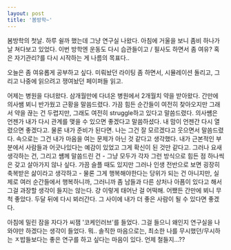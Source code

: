 ```yaml
---
layout: post
title: '봄방학~'
---
```


봄방학의 첫날. 하루 쉴까 했는데 그냥 연구실 나왔다. 아침에 거울을 보니 좀비 하나가 날 쳐다보고 있었다. 이번 방학엔 운동도 다시 습관들이고 / 필사도 하면서 좀 여유? 혹은 자기관리?를 다시 시작하는 게 나름의 목표다..

오늘은 좀 여유롭게 공부하고 싶다. 미뤄놨던 라이팅 좀 하면서, 시뮬레이션 돌리고, 그리고 나중에 읽으려고 쟁여놨던 페이퍼들 읽고. 

어제는 병원을 다녀왔다. 삼개월만에 다녀온 병원에서 2개월치 약을 받아왔다. 간만에 의사쌤 뵈니 반가웠고 근황을 말씀드렸다. 가끔 힘든 순간들이 여전히 찾아오지만 그래서 약을 끊는 건 두렵지만, 그래도 여전히 struggle하고 있다고 말씀드렸다.
의사썜은 언젠가 내가 다시 관계를 맺을 수 있으면 좋겠다고 말씀하셨다. 내 맘이 언젠간 다시 열렸으면 좋겠다고. 물론 내가 준비가 된다면. 나는 그건 잘 모르겠다고 웃으면서 말씀드렸다. 속으로는 그건 내가 마음을 여는 문제가 아닌 것 같다고 생각했다. 내가 근본적인 부분에서 사람들과 어긋나있다는 예감이 있었고 그게 확신이 된 것만 같다고. 그러나 요새 생각하는 건, 그리고 썜께 말씀드린 건 - 그냥 모두가 각자 그런 방식으로 힘든 점 하나씩은 갖고 살아가지 않나 싶다. 가끔 슬플 때도 있지만 그러나 인생 전반으로 보면 굉장히 축복받은 삶이라고 생각하고 - 물론 그게 행복해야한다는 당위가 되는 건 아니지만, 실제로 여러 순간들에서 행복하니까, 그러니까 좀 남들과 다른 상처나 아픔이 있다고 해서 그걸 과장할 생각이 들지는 않는다. 걍 이렇게 태어난 걸 어떡해. 어쨌든 간만에 뵈니 무척 좋았다. 두달 뒤에 다시 뵈러간다. 그 사이에 내가 더 좋은 사람이 될 수 있다면 좋겠다.

아침에 밀린 잠을 자다가 씨잼 '코케인러브'를 들었다. 그걸 들으니 왜인지 연구실을 나와야만 하겠다는 생각이 들었다. 뭐.. 솔직한 마음으로는, 최소한 나를 무시했던/무시하는 ㅈ밥들보다는 좋은 연구를 하고 싶다는 마음이 있다. 언제 철들지...??

